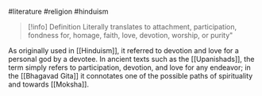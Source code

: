 #literature #religion #hinduism 

>[!info] Definition
>Literally translates to attachment, participation, fondness for, homage, faith, love, devotion, worship, or purity"

As originally used in [[Hinduism]], it referred to devotion and love for a personal god by a devotee. In ancient texts such as the [[Upanishads]], the term simply refers to participation, devotion, and love for any endeavor; in the [[Bhagavad Gita]] it connotates one of the possible paths of spirituality and towards [[Moksha]].